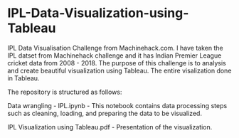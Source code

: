 # IPL-Data-Visualization-using-Tableau

IPL Data Visualisation Challenge from Machinehack.com. I have taken the IPL datset from Machinehack challenge and it has Indian Premier League cricket data from 2008 - 2018. The purpose of this challenge is to analysis and create beautiful visualization using Tableau. The entire visalization done in Tableau. 

The repository is structured as follows:

Data wrangling - IPL.ipynb - This notebook contains data processing steps such as cleaning, loading, and preparing the data to be visualized.

IPL Visualization using Tableau.pdf - Presentation of the visualization.
